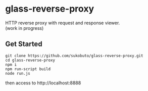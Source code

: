 # glass-reverse-proxy
HTTP reverse proxy with request and response viewer.  
(work in progress)

## Get Started

```
git clone https://github.com/sukobuto/glass-reverse-proxy.git
cd glass-reverse-proxy
npm i
npm run-script build
node run.js
```

then access to http://localhost:8888
